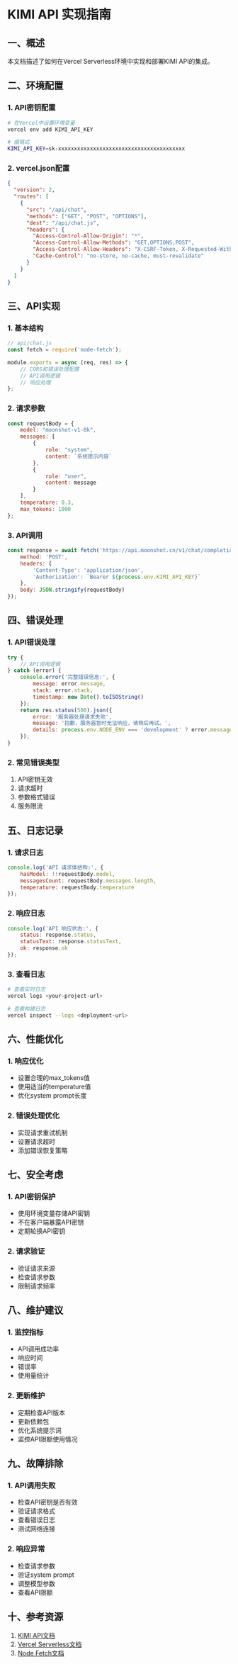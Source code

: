 # KIMI API 实现指南

## 一、概述

本文档描述了如何在Vercel Serverless环境中实现和部署KIMI API的集成。

## 二、环境配置

### 1. API密钥配置
```bash
# 在Vercel中设置环境变量
vercel env add KIMI_API_KEY

# 值格式
KIMI_API_KEY=sk-xxxxxxxxxxxxxxxxxxxxxxxxxxxxxxxxxxxxxxxx
```

### 2. vercel.json配置
```json
{
  "version": 2,
  "routes": [
    {
      "src": "/api/chat",
      "methods": ["GET", "POST", "OPTIONS"],
      "dest": "/api/chat.js",
      "headers": {
        "Access-Control-Allow-Origin": "*",
        "Access-Control-Allow-Methods": "GET,OPTIONS,POST",
        "Access-Control-Allow-Headers": "X-CSRF-Token, X-Requested-With, Accept, Accept-Version, Content-Length, Content-MD5, Content-Type, Date, X-Api-Version",
        "Cache-Control": "no-store, no-cache, must-revalidate"
      }
    }
  ]
}
```

## 三、API实现

### 1. 基本结构
```javascript
// api/chat.js
const fetch = require('node-fetch');

module.exports = async (req, res) => {
    // CORS和错误处理配置
    // API调用逻辑
    // 响应处理
};
```

### 2. 请求参数
```javascript
const requestBody = {
    model: "moonshot-v1-8k",
    messages: [
        {
            role: "system",
            content: `系统提示内容`
        },
        {
            role: "user",
            content: message
        }
    ],
    temperature: 0.3,
    max_tokens: 1000
};
```

### 3. API调用
```javascript
const response = await fetch('https://api.moonshot.cn/v1/chat/completions', {
    method: 'POST',
    headers: {
        'Content-Type': 'application/json',
        'Authorization': `Bearer ${process.env.KIMI_API_KEY}`
    },
    body: JSON.stringify(requestBody)
});
```

## 四、错误处理

### 1. API错误处理
```javascript
try {
    // API调用逻辑
} catch (error) {
    console.error('完整错误信息:', {
        message: error.message,
        stack: error.stack,
        timestamp: new Date().toISOString()
    });
    return res.status(500).json({ 
        error: '服务器处理请求失败',
        message: '抱歉，服务器暂时无法响应，请稍后再试。',
        details: process.env.NODE_ENV === 'development' ? error.message : undefined
    });
}
```

### 2. 常见错误类型
1. API密钥无效
2. 请求超时
3. 参数格式错误
4. 服务限流

## 五、日志记录

### 1. 请求日志
```javascript
console.log('API 请求体结构:', {
    hasModel: !!requestBody.model,
    messagesCount: requestBody.messages.length,
    temperature: requestBody.temperature
});
```

### 2. 响应日志
```javascript
console.log('API 响应状态:', {
    status: response.status,
    statusText: response.statusText,
    ok: response.ok
});
```

### 3. 查看日志
```bash
# 查看实时日志
vercel logs <your-project-url>

# 查看构建日志
vercel inspect --logs <deployment-url>
```

## 六、性能优化

### 1. 响应优化
- 设置合理的max_tokens值
- 使用适当的temperature值
- 优化system prompt长度

### 2. 错误处理优化
- 实现请求重试机制
- 设置请求超时
- 添加错误恢复策略

## 七、安全考虑

### 1. API密钥保护
- 使用环境变量存储API密钥
- 不在客户端暴露API密钥
- 定期轮换API密钥

### 2. 请求验证
- 验证请求来源
- 检查请求参数
- 限制请求频率

## 八、维护建议

### 1. 监控指标
- API调用成功率
- 响应时间
- 错误率
- 使用量统计

### 2. 更新维护
- 定期检查API版本
- 更新依赖包
- 优化系统提示词
- 监控API限额使用情况

## 九、故障排除

### 1. API调用失败
- 检查API密钥是否有效
- 验证请求格式
- 查看错误日志
- 测试网络连接

### 2. 响应异常
- 检查请求参数
- 验证system prompt
- 调整模型参数
- 查看API限额

## 十、参考资源

1. [KIMI API文档](https://platform.moonshot.cn/docs)
2. [Vercel Serverless文档](https://vercel.com/docs/serverless-functions)
3. [Node Fetch文档](https://github.com/node-fetch/node-fetch) 